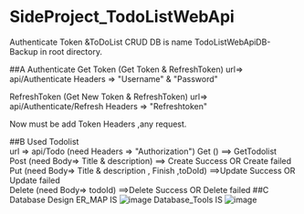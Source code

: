 # SideProject_TodoListWebApi
Authenticate Token &amp;ToDoList CRUD
DB is name TodoListWebApiDB-Backup in root directory.

##A   Authenticate 
Get Token (Get Token & RefreshToken)
        url=> api/Authenticate
        Headers =>  "Username" & "Password"

RefreshToken (Get New Token & RefreshToken)
        url=> api/Authenticate/Refresh 
        Headers =>  "Refreshtoken"
        
Now must be add Token Headers ,any request.

##B   Used Todolist    
        url => api/Todo (need Headers => "Authorization")
                Get    ()
                        ==> GetTodolist    
                Post   (need Body=> Title & description) 
                        ==> Create Success OR Create failed    
                Put    (need Body=> Title & description , Finish ,toDoId)
                        ==>Update Success OR Update failed    
                Delete (need Body=> todoId)
                        ==>Delete Success OR Delete failed
##C Database Design
        ER_MAP IS
![image](https://github.com/Eliasfunction/SideProjectSelf_TodoListWebApiAndJWT/blob/master/ReadmeIMG/ER_MAP.png)
        Database_Tools IS
![image](https://github.com/Eliasfunction/SideProjectSelf_TodoListWebApiAndJWT/blob/master/ReadmeIMG/Database%20Tools.png)
